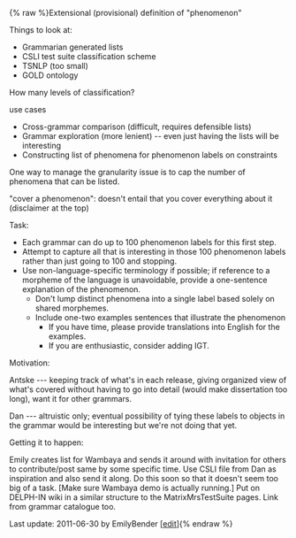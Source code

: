 {% raw %}Extensional (provisional) definition of "phenomenon"

Things to look at:

- Grammarian generated lists
- CSLI test suite classification scheme
- TSNLP (too small)
- GOLD ontology

How many levels of classification?

use cases

- Cross-grammar comparison (difficult, requires defensible lists)
- Grammar exploration (more lenient) -- even just having the lists
will be interesting
- Constructing list of phenomena for phenomenon labels on constraints

One way to manage the granularity issue is to cap the number of
phenomena that can be listed.

"cover a phenomenon": doesn't entail that you cover everything about it
(disclaimer at the top)

Task:

- Each grammar can do up to 100 phenomenon labels for this first step.
- Attempt to capture all that is interesting in those 100 phenomenon
labels rather than just going to 100 and stopping.
- Use non-language-specific terminology if possible; if reference to a
morpheme of the language is unavoidable, provide a one-sentence
explanation of the phenomenon.
  - Don't lump distinct phenomena into a single label based solely
on shared morphemes.
  - Include one-two examples sentences that illustrate the
phenomenon
    - If you have time, please provide translations into English
for the examples.
    - If you are enthusiastic, consider adding IGT.

Motivation:

Antske --- keeping track of what's in each release, giving organized
view of what's covered without having to go into detail (would make
dissertation too long), want it for other grammars.

Dan --- altruistic only; eventual possibility of tying these labels to
objects in the grammar would be interesting but we're not doing that
yet.

Getting it to happen:

Emily creates list for Wambaya and sends it around with invitation for
others to contribute/post same by some specific time. Use CSLI file from
Dan as inspiration and also send it along. Do this soon so that it
doesn't seem too big of a task. \[Make sure Wambaya demo is actually
running.\] Put on DELPH-IN wiki in a similar structure to the
MatrixMrsTestSuite pages. Link from grammar
catalogue too.

Last update: 2011-06-30 by EmilyBender [[edit](https://github.com/delph-in/docs/wiki/SuquamishPhenomenaCatalogue/_edit)]{% endraw %}